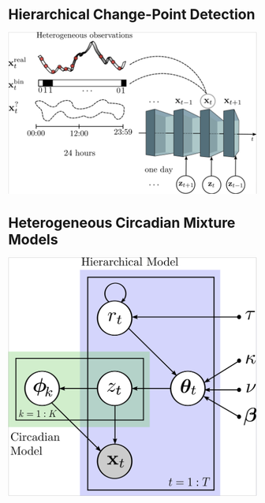 # Hierarchical Change-Point Detection

![graphical_model](tmp/graphical_model.png)

# Heterogeneous Circadian Mixture Models

![infographic](tmp/circadian_infography.png)
